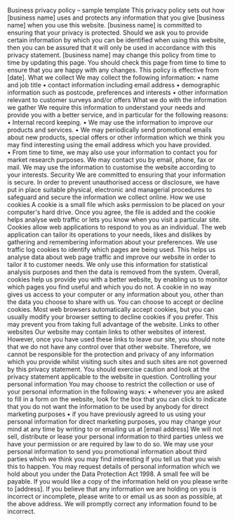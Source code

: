 Business privacy policy – sample template
This privacy policy sets out how [business name] uses and protects any information that you give [business name] when you use this website.
[business name] is committed to ensuring that your privacy is protected. Should we ask you to provide certain information by which you can be identified when using this website, then you can be assured that it will only be used in accordance with this privacy statement.
[business name] may change this policy from time to time by updating this page. You should check this page from time to time to ensure that you are happy with any changes. This policy is effective from [date].
What we collect
We may collect the following information:
•	name and job title
•	contact information including email address
•	demographic information such as postcode, preferences and interests
•	other information relevant to customer surveys and/or offers
What we do with the information we gather
We require this information to understand your needs and provide you with a better service, and in particular for the following reasons:
•	Internal record keeping. 
•	We may use the information to improve our products and services. 
•	We may periodically send promotional emails about new products, special offers or other information which we think you may find interesting using the email address which you have provided.  
•	From time to time, we may also use your information to contact you for market research purposes. We may contact you by email, phone, fax or mail. We may use the information to customise the website according to your interests.
Security
We are committed to ensuring that your information is secure. In order to prevent unauthorised access or disclosure, we have put in place suitable physical, electronic and managerial procedures to safeguard and secure the information we collect online. 
How we use cookies
A cookie is a small file which asks permission to be placed on your computer's hard drive. Once you agree, the file is added and the cookie helps analyse web traffic or lets you know when you visit a particular site. Cookies allow web applications to respond to you as an individual. The web application can tailor its operations to your needs, likes and dislikes by gathering and remembering information about your preferences. 
We use traffic log cookies to identify which pages are being used. This helps us analyse data about web page traffic and improve our website in order to tailor it to customer needs. We only use this information for statistical analysis purposes and then the data is removed from the system. 
Overall, cookies help us provide you with a better website, by enabling us to monitor which pages you find useful and which you do not. A cookie in no way gives us access to your computer or any information about you, other than the data you choose to share with us. 
You can choose to accept or decline cookies. Most web browsers automatically accept cookies, but you can usually modify your browser setting to decline cookies if you prefer. This may prevent you from taking full advantage of the website.
Links to other websites
Our website may contain links to other websites of interest. However, once you have used these links to leave our site, you should note that we do not have any control over that other website. Therefore, we cannot be responsible for the protection and privacy of any information which you provide whilst visiting such sites and such sites are not governed by this privacy statement. You should exercise caution and look at the privacy statement applicable to the website in question.
Controlling your personal information
You may choose to restrict the collection or use of your personal information in the following ways:
•	whenever you are asked to fill in a form on the website, look for the box that you can click to indicate that you do not want the information to be used by anybody for direct marketing purposes
•	if you have previously agreed to us using your personal information for direct marketing purposes, you may change your mind at any time by writing to or emailing us at [email address]
We will not sell, distribute or lease your personal information to third parties unless we have your permission or are required by law to do so. We may use your personal information to send you promotional information about third parties which we think you may find interesting if you tell us that you wish this to happen.
You may request details of personal information which we hold about you under the Data Protection Act 1998. A small fee will be payable. If you would like a copy of the information held on you please write to [address].
If you believe that any information we are holding on you is incorrect or incomplete, please write to or email us as soon as possible, at the above address. We will promptly correct any information found to be incorrect.

